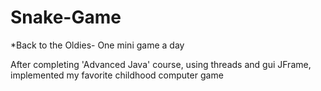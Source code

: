 # Snake-Game

*Back to the Oldies- One mini game a day

After completing 'Advanced Java' course, using threads and gui JFrame, implemented my favorite childhood computer game
